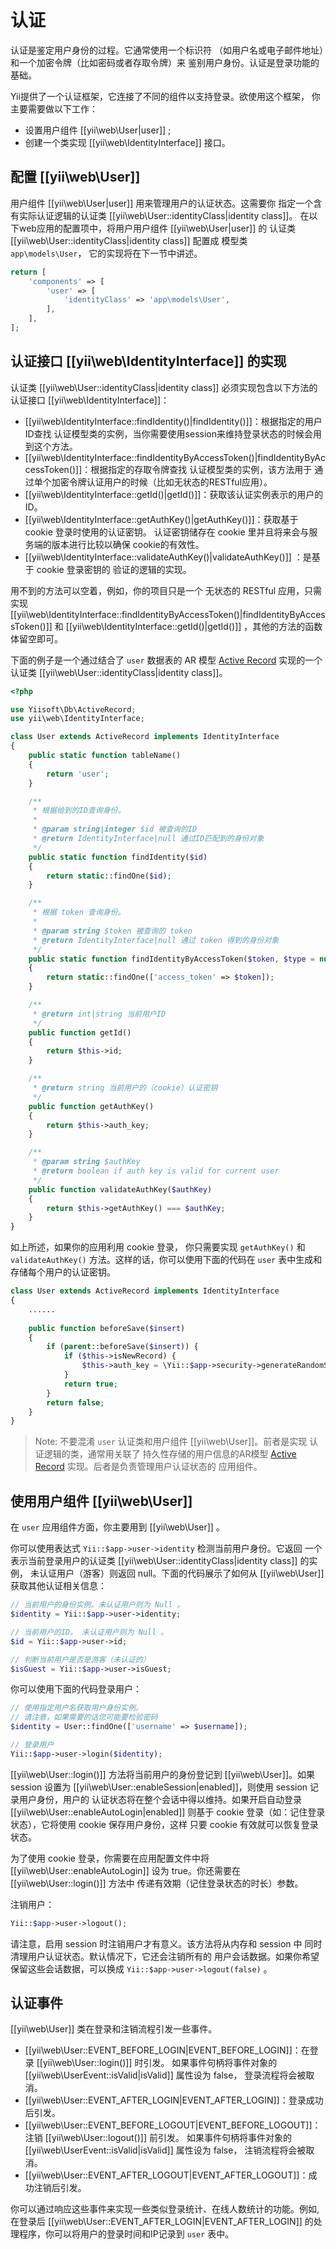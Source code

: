 认证
==============

认证是鉴定用户身份的过程。它通常使用一个标识符
（如用户名或电子邮件地址）和一个加密令牌（比如密码或者存取令牌）来
鉴别用户身份。认证是登录功能的基础。

Yii提供了一个认证框架，它连接了不同的组件以支持登录。欲使用这个框架，
你主要需要做以下工作：
 
* 设置用户组件 [[yii\web\User|user]] ;
* 创建一个类实现 [[yii\web\IdentityInterface]] 接口。


## 配置 [[yii\web\User]] <span id="configuring-user"></span>

用户组件 [[yii\web\User|user]] 用来管理用户的认证状态。这需要你
指定一个含有实际认证逻辑的认证类 [[yii\web\User::identityClass|identity class]]。
在以下web应用的配置项中，将用户用户组件 [[yii\web\User|user]] 的
认证类 [[yii\web\User::identityClass|identity class]] 配置成
模型类 `app\models\User`， 它的实现将在下一节中讲述。 
  
```php
return [
    'components' => [
        'user' => [
            'identityClass' => 'app\models\User',
        ],
    ],
];
```


## 认证接口 [[yii\web\IdentityInterface]] 的实现 <span id="implementing-identity"></span>

认证类 [[yii\web\User::identityClass|identity class]] 必须实现包含以下方法的
认证接口 [[yii\web\IdentityInterface]]：

* [[yii\web\IdentityInterface::findIdentity()|findIdentity()]]：根据指定的用户ID查找
  认证模型类的实例，当你需要使用session来维持登录状态的时候会用到这个方法。
* [[yii\web\IdentityInterface::findIdentityByAccessToken()|findIdentityByAccessToken()]]：根据指定的存取令牌查找
  认证模型类的实例，该方法用于
  通过单个加密令牌认证用户的时候（比如无状态的RESTful应用）。
* [[yii\web\IdentityInterface::getId()|getId()]]：获取该认证实例表示的用户的ID。
* [[yii\web\IdentityInterface::getAuthKey()|getAuthKey()]]：获取基于 cookie 登录时使用的认证密钥。
  认证密钥储存在 cookie 里并且将来会与服务端的版本进行比较以确保
  cookie的有效性。
* [[yii\web\IdentityInterface::validateAuthKey()|validateAuthKey()]] ：是基于 cookie 登录密钥的
验证的逻辑的实现。

用不到的方法可以空着，例如，你的项目只是一个
无状态的 RESTful 应用，只需实现 [[yii\web\IdentityInterface::findIdentityByAccessToken()|findIdentityByAccessToken()]]
和 [[yii\web\IdentityInterface::getId()|getId()]] ，其他的方法的函数体留空即可。

下面的例子是一个通过结合了 `user` 数据表的 
AR 模型 [Active Record](db-active-record.md) 实现的一个认证类 [[yii\web\User::identityClass|identity class]]。

```php
<?php

use Yiisoft\Db\ActiveRecord;
use yii\web\IdentityInterface;

class User extends ActiveRecord implements IdentityInterface
{
    public static function tableName()
    {
        return 'user';
    }

    /**
     * 根据给到的ID查询身份。
     *
     * @param string|integer $id 被查询的ID
     * @return IdentityInterface|null 通过ID匹配到的身份对象
     */
    public static function findIdentity($id)
    {
        return static::findOne($id);
    }

    /**
     * 根据 token 查询身份。
     *
     * @param string $token 被查询的 token
     * @return IdentityInterface|null 通过 token 得到的身份对象
     */
    public static function findIdentityByAccessToken($token, $type = null)
    {
        return static::findOne(['access_token' => $token]);
    }

    /**
     * @return int|string 当前用户ID
     */
    public function getId()
    {
        return $this->id;
    }

    /**
     * @return string 当前用户的（cookie）认证密钥
     */
    public function getAuthKey()
    {
        return $this->auth_key;
    }

    /**
     * @param string $authKey
     * @return boolean if auth key is valid for current user
     */
    public function validateAuthKey($authKey)
    {
        return $this->getAuthKey() === $authKey;
    }
}
```

如上所述，如果你的应用利用 cookie 登录，
你只需要实现 `getAuthKey()` 和 `validateAuthKey()` 方法。这样的话，你可以使用下面的代码在 
`user` 表中生成和存储每个用户的认证密钥。

```php
class User extends ActiveRecord implements IdentityInterface
{
    ......
    
    public function beforeSave($insert)
    {
        if (parent::beforeSave($insert)) {
            if ($this->isNewRecord) {
                $this->auth_key = \Yii::$app->security->generateRandomString();
            }
            return true;
        }
        return false;
    }
}
```

> Note: 不要混淆 `user` 认证类和用户组件 [[yii\web\User]]。前者是实现
  认证逻辑的类，通常用关联了
  持久性存储的用户信息的AR模型 [Active Record](db-active-record.md) 实现。后者是负责管理用户认证状态的
  应用组件。


## 使用用户组件 [[yii\web\User]] <span id="using-user"></span>

在 `user` 应用组件方面，你主要用到 [[yii\web\User]] 。

你可以使用表达式 `Yii::$app->user->identity` 检测当前用户身份。它返回
一个表示当前登录用户的认证类 [[yii\web\User::identityClass|identity class]] 的实例，
未认证用户（游客）则返回 null。下面的代码展示了如何从 [[yii\web\User]] 
获取其他认证相关信息：

```php
// 当前用户的身份实例。未认证用户则为 Null 。
$identity = Yii::$app->user->identity;

// 当前用户的ID。 未认证用户则为 Null 。
$id = Yii::$app->user->id;

// 判断当前用户是否是游客（未认证的）
$isGuest = Yii::$app->user->isGuest;
```

你可以使用下面的代码登录用户：

```php
// 使用指定用户名获取用户身份实例。
// 请注意，如果需要的话您可能要检验密码
$identity = User::findOne(['username' => $username]);

// 登录用户
Yii::$app->user->login($identity);
```

[[yii\web\User::login()]] 方法将当前用户的身份登记到 [[yii\web\User]]。如果 session 设置为 
[[yii\web\User::enableSession|enabled]]，则使用 session 记录用户身份，用户的
认证状态将在整个会话中得以维持。如果开启自动登录 [[yii\web\User::enableAutoLogin|enabled]] 
则基于 cookie 登录（如：记住登录状态），它将使用 cookie 保存用户身份，这样
只要 cookie 有效就可以恢复登录状态。

为了使用 cookie 登录，你需要在应用配置文件中将 [[yii\web\User::enableAutoLogin]] 
设为 true。你还需要在 [[yii\web\User::login()]] 方法中
传递有效期（记住登录状态的时长）参数。

注销用户：

```php
Yii::$app->user->logout();
```

请注意，启用 session 时注销用户才有意义。该方法将从内存和 session 中
同时清理用户认证状态。默认情况下，它还会注销所有的
用户会话数据。如果你希望保留这些会话数据，可以换成 `Yii::$app->user->logout(false)` 。


## 认证事件 <span id="auth-events"></span>

[[yii\web\User]] 类在登录和注销流程引发一些事件。

* [[yii\web\User::EVENT_BEFORE_LOGIN|EVENT_BEFORE_LOGIN]]：在登录 [[yii\web\User::login()]] 时引发。
  如果事件句柄将事件对象的 [[yii\web\UserEvent::isValid|isValid]] 属性设为 false，
  登录流程将会被取消。
* [[yii\web\User::EVENT_AFTER_LOGIN|EVENT_AFTER_LOGIN]]：登录成功后引发。
* [[yii\web\User::EVENT_BEFORE_LOGOUT|EVENT_BEFORE_LOGOUT]]：注销 [[yii\web\User::logout()]] 前引发。
  如果事件句柄将事件对象的 [[yii\web\UserEvent::isValid|isValid]] 属性设为 false，
  注销流程将会被取消。
* [[yii\web\User::EVENT_AFTER_LOGOUT|EVENT_AFTER_LOGOUT]]：成功注销后引发。

你可以通过响应这些事件来实现一些类似登录统计、在线人数统计的功能。例如,
在登录后 [[yii\web\User::EVENT_AFTER_LOGIN|EVENT_AFTER_LOGIN]] 的处理程序，你可以将用户的登录时间和IP记录到
`user` 表中。
